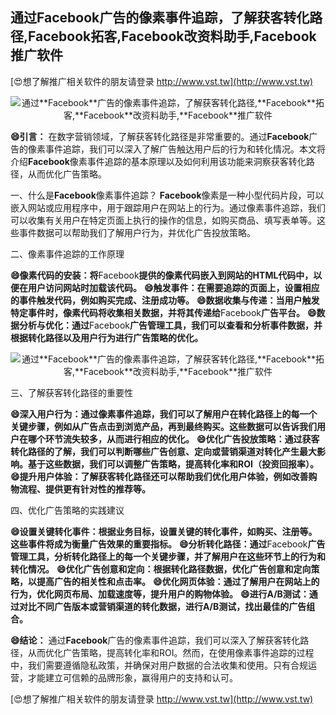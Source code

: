 ## **通过**Facebook**广告的像素事件追踪，了解获客转化路径,**Facebook**拓客,**Facebook**改资料助手,**Facebook**推广软件**

[😍想了解推广相关软件的朋友请登录 http://www.vst.tw](http://www.vst.tw)

 <center><img src="https://vst.tw/MP4/tuiguang/png/7.png" alt="通过**Facebook**广告的像素事件追踪，了解获客转化路径,**Facebook**拓客,**Facebook**改资料助手,**Facebook**推广软件"></center>

**😄引言：**
在数字营销领域，了解获客转化路径是非常重要的。通过**Facebook**广告的像素事件追踪，我们可以深入了解广告触达用户后的行为和转化情况。本文将介绍**Facebook**像素事件追踪的基本原理以及如何利用该功能来洞察获客转化路径，从而优化广告策略。

一、什么是**Facebook**像素事件追踪？
**Facebook**像素是一种小型代码片段，可以嵌入网站或应用程序中，用于跟踪用户在网站上的行为。通过像素事件追踪，我们可以收集有关用户在特定页面上执行的操作的信息，如购买商品、填写表单等。这些事件数据可以帮助我们了解用户行为，并优化广告投放策略。

二、像素事件追踪的工作原理

**😄像素代码的安装：将**Facebook**提供的像素代码嵌入到网站的HTML代码中，以便在用户访问网站时加载该代码。**
**😄触发事件：在需要追踪的页面上，设置相应的事件触发代码，例如购买完成、注册成功等。**
**😄数据收集与传递：当用户触发特定事件时，像素代码将收集相关数据，并将其传递给**Facebook**广告平台。**
**😄数据分析与优化：通过**Facebook**广告管理工具，我们可以查看和分析事件数据，并根据转化路径以及用户行为进行广告策略的优化。**

 <center><img src="https://vst.tw/MP4/tuiguang/png/3.png" alt="通过**Facebook**广告的像素事件追踪，了解获客转化路径,**Facebook**拓客,**Facebook**改资料助手,**Facebook**推广软件"></center>

三、了解获客转化路径的重要性

**😄深入用户行为：通过像素事件追踪，我们可以了解用户在转化路径上的每一个关键步骤，例如从广告点击到浏览产品，再到最终购买。这些数据可以告诉我们用户在哪个环节流失较多，从而进行相应的优化。**
**😄优化广告投放策略：通过获客转化路径的了解，我们可以判断哪些广告创意、定向或营销渠道对转化产生最大影响。基于这些数据，我们可以调整广告策略，提高转化率和ROI（投资回报率）。**
**😄提升用户体验：了解获客转化路径还可以帮助我们优化用户体验，例如改善购物流程、提供更有针对性的推荐等。**

四、优化广告策略的实践建议

**😄设置关键转化事件：根据业务目标，设置关键的转化事件，如购买、注册等。这些事件将成为衡量广告效果的重要指标。**
**😄分析转化路径：通过**Facebook**广告管理工具，分析转化路径上的每一个关键步骤，并了解用户在这些环节上的行为和转化情况。**
**😄优化广告创意和定向：根据转化路径数据，优化广告创意和定向策略，以提高广告的相关性和点击率。**
**😄优化网页体验：通过了解用户在网站上的行为，优化网页布局、加载速度等，提升用户的购物体验。**
**😄进行A/B测试：通过对比不同广告版本或营销渠道的转化数据，进行A/B测试，找出最佳的广告组合。**

**😄结论：**
通过**Facebook**广告的像素事件追踪，我们可以深入了解获客转化路径，从而优化广告策略，提高转化率和ROI。然而，在使用像素事件追踪的过程中，我们需要遵循隐私政策，并确保对用户数据的合法收集和使用。只有合规运营，才能建立可信赖的品牌形象，赢得用户的支持和认可。

[😍想了解推广相关软件的朋友请登录 http://www.vst.tw](http://www.vst.tw)



